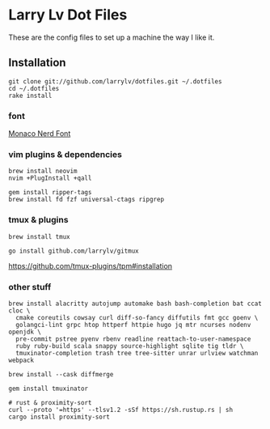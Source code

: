 # Larry Lv Dot Files

These are the config files to set up a machine the way I like it.

## Installation

```
git clone git://github.com/larrylv/dotfiles.git ~/.dotfiles
cd ~/.dotfiles
rake install
```
### font

[Monaco Nerd Font](https://github.com/larrylv/monaco-nerd-font)

### vim plugins & dependencies

```
brew install neovim
nvim +PlugInstall +qall

gem install ripper-tags
brew install fd fzf universal-ctags ripgrep
```

### tmux & plugins

```
brew install tmux

go install github.com/larrylv/gitmux
```

https://github.com/tmux-plugins/tpm#installation

### other stuff

```
brew install alacritty autojump automake bash bash-completion bat ccat cloc \
  cmake coreutils cowsay curl diff-so-fancy diffutils fmt gcc goenv \
  golangci-lint grpc htop httperf httpie hugo jq mtr ncurses nodenv openjdk \
  pre-commit pstree pyenv rbenv readline reattach-to-user-namespace
  ruby ruby-build scala snappy source-highlight sqlite tig tldr \
  tmuxinator-completion trash tree tree-sitter unrar urlview watchman webpack

brew install --cask diffmerge

gem install tmuxinator

# rust & proximity-sort
curl --proto '=https' --tlsv1.2 -sSf https://sh.rustup.rs | sh
cargo install proximity-sort
```
